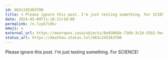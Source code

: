 ```yaml
---
id: 663c245363f80
title: ⚗️ Please ignore this post. I'm just testing something. For SCIENCE!...
date: 2024-05-09T11:18:11+10:00
permalink: /n.lvyk7i9k/
emoji: ⚗️
external_url: https://monrepos.casa/objects/0e03068e-7366-3c24-55b2-9ee591160213
status_url: https://deathau.status.lol/663c245363f80
---
```


Please ignore this post. I'm just testing something. For SCIENCE!
